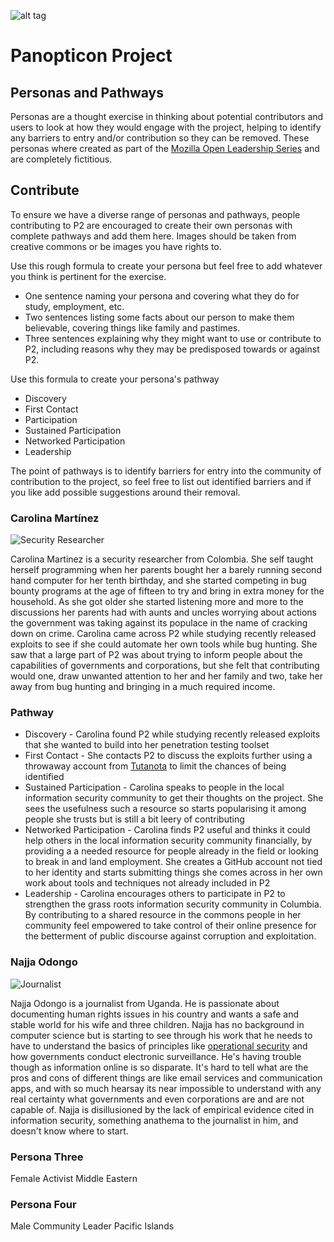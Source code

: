 ![alt tag](https://user-images.githubusercontent.com/24201238/29351849-9c3087b4-82b8-11e7-8fed-350e3b8b4945.png)

# Panopticon Project

## Personas and Pathways

Personas are a thought exercise in thinking about potential contributors and users to look at how they would engage with the project, helping to identify any barriers to entry and/or contribution so they can be removed. These personas where created as part of the [Mozilla Open Leadership Series](https://mozilla.github.io/open-leadership-training-series/articles/building-communities-of-contributors/bring-on-contributors-using-personas-and-pathways/) and are completely fictitious. 

## Contribute

To ensure we have a diverse range of personas and pathways, people contributing to P2 are encouraged to create their own personas with complete pathways and add them here. Images should be taken from creative commons or be images you have rights to.

Use this rough formula to create your persona but feel free to add whatever you think is pertinent for the exercise.
* One sentence naming your persona and covering what they do for study, employment, etc.
* Two sentences listing some facts about our person to make them believable, covering things like family and pastimes.
* Three sentences explaining why they might want to use or contribute to P2, including reasons why they may be predisposed towards or against P2.

Use this formula to create your persona's pathway

* Discovery
* First Contact
* Participation
* Sustained Participation
* Networked Participation
* Leadership

The point of pathways is to identify barriers for entry into the community of contribution to the project, so feel free to list out identified barriers and if you like add possible suggestions around their removal.

### Carolina Martínez

![Security Researcher](https://media.defense.gov/2017/Sep/14/2001809618/1200/900/0/160824-M-PS017-857L.JPG)

Carolina Martinez is a security researcher from Colombia. She self taught herself programming when her parents bought her a barely running second hand computer for her tenth birthday, and she started competing in bug bounty programs at the age of fifteen to try and bring in extra money for the household. As she got older she started listening more and more to the discussions her parents had with aunts and uncles worrying about actions the government was taking against its populace in the name of cracking down on crime. Carolina came across P2 while studying recently released exploits to see if she could automate her own tools while bug hunting. She saw that a large part of P2 was about trying to inform people about the capabilities of governments and corporations, but she felt that contributing would one, draw unwanted attention to her and her family and two, take her away from bug hunting and bringing in a much required income.

### Pathway

* Discovery - Carolina found P2 while studying recently released exploits that she wanted to build into her penetration testing toolset
* First Contact - She contacts P2 to discuss the exploits further using a throwaway account from [Tutanota](https://tutanota.com/) to limit the chances of being identified
* Sustained Participation - Carolina speaks to people in the local information security community to get their thoughts on the project. She sees the usefulness such a resource so starts popularising it among people she trusts but is still a bit leery of contributing
* Networked Participation - Carolina finds P2 useful and thinks it could help others in the local information security community financially, by providing a a needed resource for people already in the field or looking to break in and land employment. She creates a GitHub account not tied to her identity and starts submitting things she comes across in her own work about tools and techniques not already included in P2
* Leadership - Carolina encourages others to participate in P2 to strengthen the grass roots information security community in Columbia. By contributing to a shared resource in the commons people in her community feel empowered to take control of their online presence for the betterment of public discourse against corruption and exploitation.

### Najja Odongo

![Journalist](http://maxpixel.freegreatpicture.com/static/photo/1x/Journalist-Mbale-Uganda-Cameraman-Media-Africa-2314796.jpg)

Najja Odongo is a journalist from Uganda. He is passionate about documenting human rights issues in his country and wants a safe and stable world for his wife and three children. Najja has no background in computer science but is starting to see through his work that he needs to have to understand the basics of principles like [operational security](https://en.wikipedia.org/wiki/Operations_security) and how governments conduct electronic surveillance. He's having trouble though as information online is so disparate. It's hard to tell what are the pros and cons of different things are like email services and communication apps, and with so much hearsay its near impossible to understand with any real certainty what governments and even corporations are and are not capable of. Najja is disillusioned by the lack of empirical evidence cited in information security, something anathema to the journalist in him, and doesn't know where to start.


### Persona Three
Female Activist Middle Eastern

### Persona Four
Male Community Leader Pacific Islands
